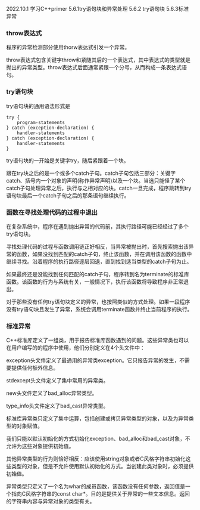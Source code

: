 2022.10.1
学习C++primer  5.6.1try语句块和异常处理  5.6.2 try语句块  5.6.3标准异常

### throw表达式
程序的异常检测部分使用thorw表达式引发一个异常。

throw表达式包含关键字throw和紧随其后的一个表达式，其中表达式的类型就是抛出的异常类型。throw表达式后面通常紧跟一个分号，从而构成一条表达式语句。

### try语句块
try语句块的通用语法形式是
```
try {
    program-statements
} catch (exception-declaration) {
    handler-statements
} catch (exception-declaration) {
    handler-statements
}
```
try语句块的一开始是关键字try，随后紧跟着一个块。

跟在try块之后的是一个或多个catch子句。catch子句包括三部分：关键字catch、括号内一个对象的声明(称作异常声明)以及一个块。当选只能怪了某个catch子句处理异常之后，执行与之相对应的块。catch一旦完成，程序跳转到try语句块最后一个catch子句之后的那条语句继续执行。

### 函数在寻找处理代码的过程中退出
在复杂系统中，程序在遇到抛出异常的代码前，其执行路径可能已经经过了多个try语句块。

寻找处理代码的过程与函数调用链正好相反，当异常被抛出时，首先搜索抛出该异常的函数，如果没找到匹配的catch子句，终止该函数，并在调用该函数的函数中继续寻找。沿着程序的执行路径逐层回退，直到找到适当类型的catch子句为止。

如果最终还是没能找到任何匹配的catch子句，程序转到名为terminate的标准库函数。该函数的行为与系统有关，一般情况下，执行该函数将导致程序非正常退出。

对于那些没有任何try语句块定义的异常，也按照类似的方式处理。如果一段程序没有try语句块且发生了异常，系统会调用terminate函数并终止当前程序的执行。

### 标准异常
C++标准库定义了一组类，用于报告标准库函数遇到的问题。这些异常类也可以在用户编写的的程序中使用，他们分别定义在4个头文件中：

exception头文件定义了最通用的异常类exception。它只报告异常的发生，不需要提供任何额外信息。

stdexcept头文件定义了集中常用的异常类。

new头文件定义了bad_alloc异常类型。

type_info头文件定义了bad_cast异常类型。

标准库异常类只定义了集中运算，包括创建或拷贝异常类型的对象，以及为异常类型的对象赋值。

我们只能以默认初始化的方式初始化exception、bad_alloc和bad_cast对象，不允许为这些对象提供初始值。

其他异常类型的行为则恰好相反：应该使用string对象或者C风格字符串初始化这些类型的对象，但是不允许使用默认初始化的方式。当创建此类对象时，必须提供初始值。

异常类型只定义了一个名为whar的成员函数，该函数没有任何参数，返回值是一个指向C风格字符串的const char*。目的是提供关于异常的一些文本信息。返回的字符串内容与异常对象的类型有关。